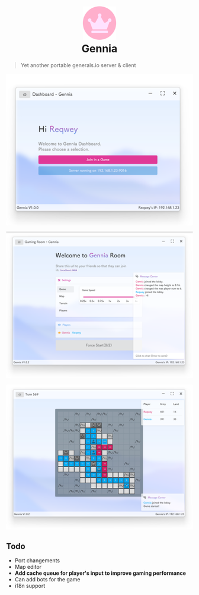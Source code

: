 <h1 align="center">
  <img src="assets/img/favicon.png" style="height: 90px;"alt="Gennia">
  <br>
  Gennia
</h1>

> Yet another portable generals.io server & client

![**Gennia Dashboard**](assets/img/readme-image-1.png)

![**Gennia Lobby**](assets/img/readme-image-2.png)

![**Gennia Game UI**](assets/img/readme-image-3.png)

## Todo

* Port changements
* Map editor
* **Add cache queue for player's input to improve gaming performance**
* Can add bots for the game
* i18n support
